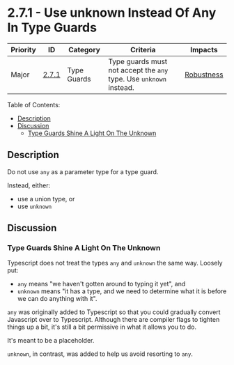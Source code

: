 # 2.7.1 - Use unknown Instead Of Any In Type Guards

Priority | ID | Category | Criteria | Impacts
---------|----|----------|----------|--------
Major | [2.7.1][2.7.1] | Type Guards | Type guards must not accept the `any` type. Use `unknown` instead. | [Robustness][ROBUSTNESS]

Table of Contents:

- [Description](#description)
- [Discussion](#discussion)
  - [Type Guards Shine A Light On The Unknown](#type-guards-shine-a-light-on-the-unknown)

## Description

Do not use `any` as a parameter type for a type guard.

Instead, either:

* use a union type, or
* use `unknown`

## Discussion

### Type Guards Shine A Light On The Unknown

Typescript does not treat the types `any` and `unknown` the same way. Loosely put:

* `any` means "we haven't gotten around to typing it yet", and
* `unknown` means "it has a type, and we need to determine what it is before we can do anything with it".

`any` was originally added to Typescript so that you could gradually convert Javascript over to Typescript. Although there are compiler flags to tighten things up a bit, it's still a bit permissive in what it allows you to do.

It's meant to be a placeholder.

`unknown`, in contrast, was added to help us avoid resorting to `any`.

[ADOPTION]: ../../impacted-areas/ADOPTION.md
[CONTRIBUTIONS]: ../../impacted-areas/CONTRIBUTIONS.md
[CORRECTNESS]: ../../impacted-areas/CORRECTNESS.md
[GOVERNANCE]: ../../impacted-areas/GOVERNANCE.md
[PROJECT-MAINTENANCE]: ../../impacted-areas/PROJECT-MAINTENANCE.md
[ROBUSTNESS]: ../../impacted-areas/ROBUSTNESS.md
[SECURITY]: ../../impacted-areas/SECURITY.md
[TESTABILITY]: ../../impacted-areas/TESTABILITY.md
[2.7.1]: ./2.7.1.md